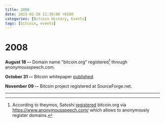 ```yaml
---
title: 2008
date: 2023-02-20 11:39:00 +0100
categories: [Bitcoin History, Events]
tags: [bitcoin, events]
---
```


# 2008

**August 18 --**	Domain name "bitcoin.org" registered[^1] through anonymousspeech.com.

**October 31 --**	Bitcoin whitepaper [published](https://bitcoin.org/bitcoin.pdf).

**November 09 --**	Bitcoin project registered at SourceForge.net.

***

[^1]: According to theymos, Satoshi [registered](https://bitcointalk.org/index.php?topic=103369.msg1135218#msg1135218) bitcoin.org via https://www.anonymousspeech.com/ which allows to anonymously register domains.

